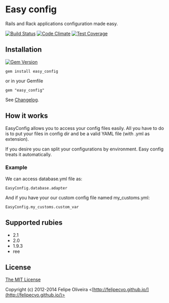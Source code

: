 # Easy config
Rails and Rack applications configuration made easy.

[![Build Status](https://secure.travis-ci.org/felipecvo/easy_config.png?branch=master)](http://travis-ci.org/felipecvo/easy\_config)
[![Code Climate](https://codeclimate.com/github/felipecvo/easy_config/badges/gpa.svg)](https://codeclimate.com/github/felipecvo/easy_config)
[![Test Coverage](https://codeclimate.com/github/felipecvo/easy_config/badges/coverage.svg)](https://codeclimate.com/github/felipecvo/easy_config)

## Installation

[![Gem Version](https://badge.fury.io/rb/easy_config.svg)](http://badge.fury.io/rb/easy_config)

`gem install easy_config`

or in your Gemfile

`gem "easy_config"`

See [Changelog](CHANGELOG.md).

## How it works

EasyConfig allows you to access your config files easily. All you have to do is
to put your files in config dir and be a valid YAML file (with .yml as extension).

If you desire you can split your configurations by environment. Easy config treats it
automatically.

### Example

We can access database.yml file as:

`EasyConfig.database.adapter`

And if you have your our custom config file named my\_customs.yml:

`EasyConfig.my_customs.custom_var`

## Supported rubies

* 2.1
* 2.0
* 1.9.3
* ree

## License

[The MIT License](http://opensource.org/licenses/MIT)

Copyright (c) 2012-2014 Felipe Oliveira <[http://felipecvo.github.io/](http://felipecvo.github.io/)>
